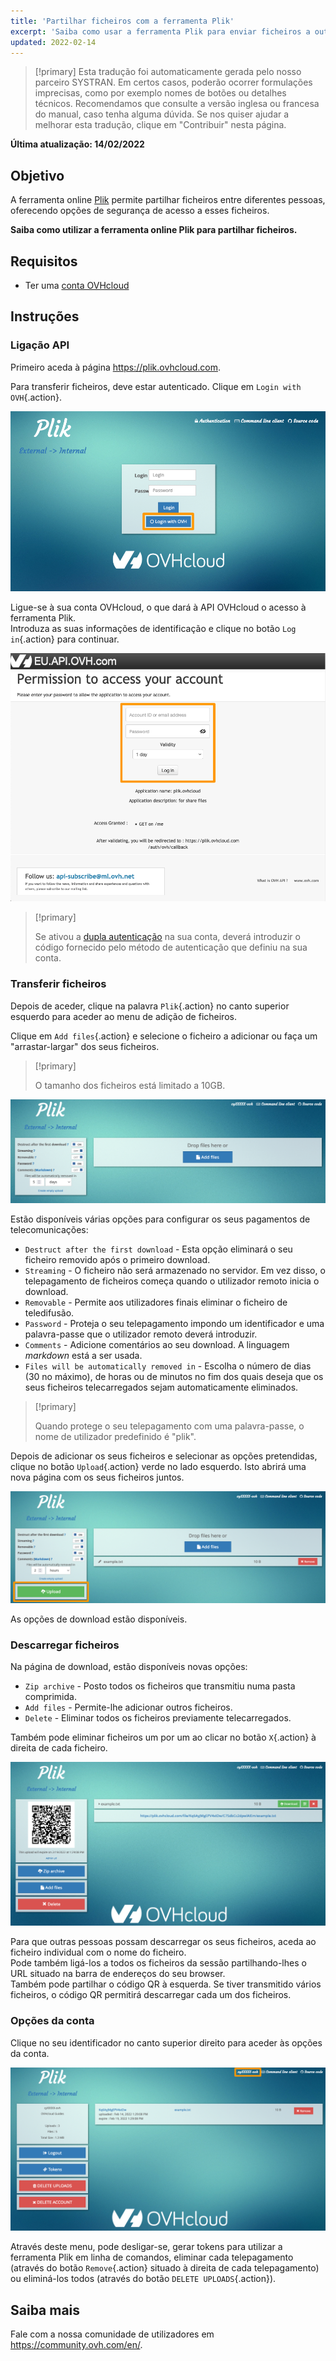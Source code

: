 ```yaml
---
title: 'Partilhar ficheiros com a ferramenta Plik'
excerpt: 'Saiba como usar a ferramenta Plik para enviar ficheiros a outras pessoas'
updated: 2022-02-14
---
```


> [!primary]
> Esta tradução foi automaticamente gerada pelo nosso parceiro SYSTRAN. Em certos casos, poderão ocorrer formulações imprecisas, como por exemplo nomes de botões ou detalhes técnicos. Recomendamos que consulte a versão inglesa ou francesa do manual, caso tenha alguma dúvida. Se nos quiser ajudar a melhorar esta tradução, clique em "Contribuir" nesta página.
>

**Última atualização: 14/02/2022**

## Objetivo

A ferramenta online [Plik](https://plik.ovhcloud.com) permite partilhar ficheiros entre diferentes pessoas, oferecendo opções de segurança de acesso a esses ficheiros.

**Saiba como utilizar a ferramenta online Plik para partilhar ficheiros.**

## Requisitos

- Ter uma [conta OVHcloud](/pages/account_and_service_management/account_information/ovhcloud-account-creation)

## Instruções

### Ligação API

Primeiro aceda à página <https://plik.ovhcloud.com>.

Para transferir ficheiros, deve estar autenticado. Clique em `Login with OVH`{.action}.

![login](images/plik-login-EU.png)

Ligue-se à sua conta OVHcloud, o que dará à API OVHcloud o acesso à ferramenta Plik.<br>
Introduza as suas informações de identificação e clique no botão `Log in`{.action} para continuar.

![API](images/api-login-EU.png)

> [!primary]
>
> Se ativou a [dupla autenticação](/pages/account_and_service_management/account_information/secure-ovhcloud-account-with-2fa) na sua conta, deverá introduzir o código fornecido pelo método de autenticação que definiu na sua conta. 

### Transferir ficheiros

Depois de aceder, clique na palavra `Plik`{.action} no canto superior esquerdo para aceder ao menu de adição de ficheiros.

Clique em `Add files`{.action} e selecione o ficheiro a adicionar ou faça um "arrastar-largar" dos seus ficheiros.

> [!primary]
>
> O tamanho dos ficheiros está limitado a 10GB.
>

![Add files - opções](images/plik-add-files-options.png)

Estão disponíveis várias opções para configurar os seus pagamentos de telecomunicações:

- `Destruct after the first download` - Esta opção eliminará o seu ficheiro removido após o primeiro download.
- `Streaming` - O ficheiro não será armazenado no servidor. Em vez disso, o telepagamento de ficheiros começa quando o utilizador remoto inicia o download.
- `Removable` - Permite aos utilizadores finais eliminar o ficheiro de teledifusão.
- `Password` - Proteja o seu telepagamento impondo um identificador e uma palavra-passe que o utilizador remoto deverá introduzir.
- `Comments` - Adicione comentários ao seu download. A linguagem *markdown* está a ser usada.
- `Files will be automatically removed in` - Escolha o número de dias (30 no máximo), de horas ou de minutos no fim dos quais deseja que os seus ficheiros telecarregados sejam automaticamente eliminados.

> [!primary]
>
> Quando protege o seu telepagamento com uma palavra-passe, o nome de utilizador predefinido é "plik".
>

Depois de adicionar os seus ficheiros e selecionar as opções pretendidas, clique no botão `Upload`{.action} verde no lado esquerdo. Isto abrirá uma nova página com os seus ficheiros juntos.

![upload file](images/plik-upload-EU.png)

As opções de download estão disponíveis.

### Descarregar ficheiros

Na página de download, estão disponíveis novas opções:

- `Zip archive` - Posto todos os ficheiros que transmitiu numa pasta comprimida.
- `Add files` - Permite-lhe adicionar outros ficheiros.
- `Delete` - Eliminar todos os ficheiros previamente telecarregados.

Também pode eliminar ficheiros um por um ao clicar no botão `X`{.action} à direita de cada ficheiro.

![download file](images/plik-download-EU.png)

Para que outras pessoas possam descarregar os seus ficheiros, aceda ao ficheiro individual com o nome do ficheiro.<br>
Pode também ligá-los a todos os ficheiros da sessão partilhando-lhes o URL situado na barra de endereços do seu browser.<br>
Também pode partilhar o código QR à esquerda. Se tiver transmitido vários ficheiros, o código QR permitirá descarregar cada um dos ficheiros.

### Opções da conta

Clique no seu identificador no canto superior direito para aceder às opções da conta.

![download file](images/account-options.png)

Através deste menu, pode desligar-se, gerar tokens para utilizar a ferramenta Plik em linha de comandos, eliminar cada telepagamento (através do botão `Remove`{.action} situado à direita de cada telepagamento) ou eliminá-los todos (através do botão `DELETE UPLOADS`{.action}).

## Saiba mais

Fale com a nossa comunidade de utilizadores em <https://community.ovh.com/en/>.
